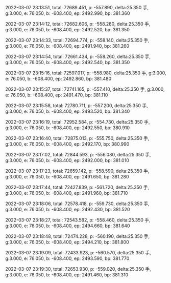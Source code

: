 2022-03-07 23:13:51, total: 72689.451, p: -557.890, delta:25.350 手, g:3.000, e: 76.050, b: -608.400, ep: 2492.990, bp: 381.360

2022-03-07 23:14:12, total: 72682.606, p: -558.280, delta:25.350 手, g:3.000, e: 76.050, b: -608.400, ep: 2492.520, bp: 381.350

2022-03-07 23:14:33, total: 72694.774, p: -558.140, delta:25.350 手, g:3.000, e: 76.050, b: -608.400, ep: 2491.940, bp: 381.260

2022-03-07 23:14:54, total: 72661.434, p: -558.260, delta:25.350 手, g:3.000, e: 76.050, b: -608.400, ep: 2492.540, bp: 381.350

2022-03-07 23:15:16, total: 72597.017, p: -558.980, delta:25.350 手, g:3.000, e: 76.050, b: -608.400, ep: 2492.860, bp: 381.480

2022-03-07 23:15:37, total: 72741.165, p: -557.410, delta:25.350 手, g:3.000, e: 76.050, b: -608.400, ep: 2491.470, bp: 381.110

2022-03-07 23:15:58, total: 72780.711, p: -557.200, delta:25.350 手, g:3.000, e: 76.050, b: -608.400, ep: 2493.520, bp: 381.340

2022-03-07 23:16:19, total: 72952.584, p: -554.730, delta:25.350 手, g:3.000, e: 76.050, b: -608.400, ep: 2492.550, bp: 380.910

2022-03-07 23:16:40, total: 72875.013, p: -555.750, delta:25.350 手, g:3.000, e: 76.050, b: -608.400, ep: 2492.170, bp: 380.990

2022-03-07 23:17:02, total: 72844.593, p: -556.080, delta:25.350 手, g:3.000, e: 76.050, b: -608.400, ep: 2492.000, bp: 381.010

2022-03-07 23:17:23, total: 72659.142, p: -558.590, delta:25.350 手, g:3.000, e: 76.050, b: -608.400, ep: 2491.650, bp: 381.280

2022-03-07 23:17:44, total: 72427.839, p: -561.720, delta:25.350 手, g:3.000, e: 76.050, b: -608.400, ep: 2491.960, bp: 381.710

2022-03-07 23:18:06, total: 72578.418, p: -559.730, delta:25.350 手, g:3.000, e: 76.050, b: -608.400, ep: 2492.430, bp: 381.520

2022-03-07 23:18:27, total: 72543.582, p: -558.460, delta:25.350 手, g:3.000, e: 76.050, b: -608.400, ep: 2494.660, bp: 381.640

2022-03-07 23:18:48, total: 72474.228, p: -560.190, delta:25.350 手, g:3.000, e: 76.050, b: -608.400, ep: 2494.210, bp: 381.800

2022-03-07 23:19:09, total: 72433.923, p: -560.570, delta:25.350 手, g:3.000, e: 76.050, b: -608.400, ep: 2493.590, bp: 381.770

2022-03-07 23:19:30, total: 72653.930, p: -559.020, delta:25.350 手, g:3.000, e: 76.050, b: -608.400, ep: 2491.460, bp: 381.310